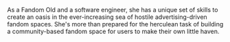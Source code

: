 ---
---

As a Fandom Old and a software engineer, she has a unique set of skills to create an oasis in the ever-increasing sea of hostile advertising-driven fandom spaces. She's more than prepared for the herculean task of building a community-based fandom space for users to make their own little haven.
